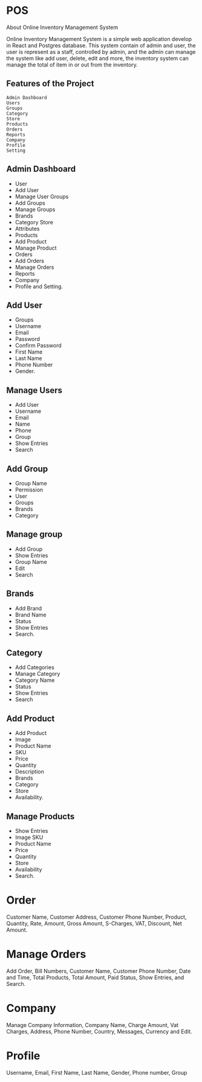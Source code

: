 # POS
About Online Inventory Management System

Online Inventory Management System is a simple web application develop in React and Postgres database. This system contain of admin and user, the user is represent as a staff, controlled by admin, and the admin can manage the system like add user, delete, edit and more, the inventory system can manage the total of item in or out from the inventory.

## Features of the Project

    Admin Dashboard
    Users
    Groups
    Category
    Store
    Products
    Orders
    Reports
    Company
    Profile
    Setting
    
## Admin Dashboard

- User
- Add User 
- Manage User Groups
- Add Groups 
- Manage Groups
- Brands
- Category Store
- Attributes 
- Products 
- Add Product 
- Manage Product
- Orders 
- Add Orders
- Manage Orders 
- Reports 
- Company
- Profile and Setting.

## Add User

- Groups
- Username
- Email 
- Password
- Confirm Password
- First Name
- Last Name
- Phone Number
- Gender.

## Manage Users

- Add User 
- Username
- Email
- Name
- Phone 
- Group
- Show Entries
- Search

## Add Group

- Group Name
- Permission
- User
- Groups
- Brands
- Category

## Manage group

- Add Group
- Show Entries
- Group Name
- Edit
- Search

## Brands

- Add Brand
- Brand Name
- Status
- Show Entries
- Search.

## Category

- Add Categories
- Manage Category
- Category Name
- Status
- Show Entries
- Search

## Add Product

- Add Product
- Image
- Product Name
- SKU
- Price
- Quantity
- Description
- Brands
- Category
- Store
- Availability.

## Manage Products

- Show Entries
- Image SKU
- Product Name
- Price
- Quantity
- Store
- Availability 
- Search.

# Order
Customer Name, Customer Address, Customer Phone Number, Product, Quantity, Rate, Amount, Gross Amount, S-Charges, VAT, Discount, Net Amount.

# Manage Orders

Add Order, Bill Numbers, Customer Name, Customer Phone Number, Date and Time, Total Products, Total Amount, Paid Status, Show Entries, and Search.

# Company

Manage Company Information, Company Name, Charge Amount, Vat Charges, Address, Phone Number, Country, Messages, Currency and Edit.

# Profile

Username, Email, First Name, Last Name, Gender, Phone number, Group
